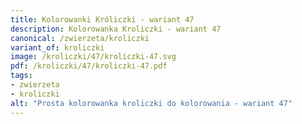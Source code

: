 ```yaml
---
title: Kolorowanki Króliczki - wariant 47
description: Kolorowanka Kroliczki - wariant 47
canonical: /zwierzeta/kroliczki
variant_of: kroliczki
image: /kroliczki/47/kroliczki-47.svg
pdf: /kroliczki/47/kroliczki-47.pdf
tags:
- zwierzeta
- kroliczki
alt: "Prosta kolorowanka kroliczki do kolorowania - wariant 47"
---
```

